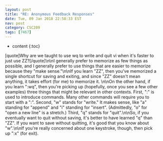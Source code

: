 ```yaml
---
layout: post
title: "RE: Anonymous Feedback Responses"
date: Tue, 09 Jan 2018 22:58:33 EST
nav: post
category: CSC209
tags: [7467]
---
```


* content
{:toc}

[quote]Why are we taught to use wq to write and quit vi when it's faster to just use ZZ?[/quote]\n\nI generally prefer to memorize as few things as possible, and I generally prefer to use things that are easier to memorize because they "make sense."\n\nIf you learn "ZZ", then you've memorized a single shortcut for saving and exiting, and since "ZZ" doesn't mean anything, it takes effort (for me) to memorize it. \n\nOn the other hand, if you learn ":wq", then you're picking up (hopefully, once you see a few other examples) three things that might be relevant in other contexts. First, ":" is used to introduce commands. Many other commands will require you to start with a ":". Second, "w" stands for "write." It makes sense, like "a" standing for "append" and "i" standing for "insert". (Admittedly, "o" for "open a new line" is a stretch.) Third, "q" stands for "quit".\n\nSo, if you eventually want to quit without saving, it's better to have learned "q" than "ZZ". If you want to save without quitting, it's good that you know about "w".\n\nIf you're really concerned about one keystroke, though, then pick up ":x" (for exit).
<!-- more -->
<p></p>
